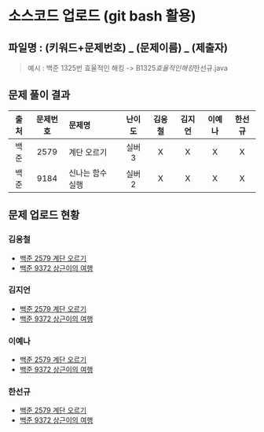 # 소스코드 업로드 (git bash 활용)

## 파일명 : (키워드+문제번호) _ (문제이름) _ (제출자)

> 예시 : 백준 1325번 효율적인 해킹 -> B1325*효율적인해킹*한선규.java

## 문제 풀이 결과

<!-- Table -->

| 출처 | 문제번호 | 문제명           | 난이도 | 김응철 | 김지언 | 이예나 | 한선규 |
| :--: | :------: | :--------------- | :----: | :----: | :----: | :----: | :----: |
| 백준 |   2579   | 계단 오르기      | 실버3  |   X    |   X    |   X    |   X    |
| 백준 |   9184   | 신나는 함수 실행  | 실버2  |   X    |   X    |   X    |   X    |

## 문제 업로드 현황

### 김응철

- [백준 2579 계단 오르기]()
- [백준 9372 상근이의 여행]()

### 김지언

- [백준 2579 계단 오르기]()
- [백준 9372 상근이의 여행]()

### 이예나

- [백준 2579 계단 오르기]()
- [백준 9372 상근이의 여행]()

### 한선규

- [백준 2579 계단 오르기]()
- [백준 9372 상근이의 여행]()
